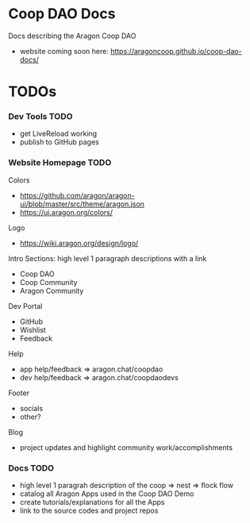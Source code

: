 # Coop DAO Docs

Docs describing the Aragon Coop DAO
- website coming soon here: https://aragoncoop.github.io/coop-dao-docs/

# TODOs

### Dev Tools TODO
- get LiveReload working
- publish to GitHub pages

### Website Homepage TODO

Colors
- https://github.com/aragon/aragon-ui/blob/master/src/theme/aragon.json
- https://ui.aragon.org/colors/

Logo
- https://wiki.aragon.org/design/logo/

Intro Sections: high level 1 paragraph descriptions with a link
- Coop DAO
- Coop Community 
- Aragon Community

Dev Portal
- GitHub
- Wishlist
- Feedback

Help
- app help/feedback => aragon.chat/coopdao
- dev help/feedback => aragon.chat/coopdaodevs

Footer
- socials
- other?

Blog
- project updates and highlight community work/accomplishments

### Docs TODO
- high level 1 paragrah description of the coop => nest => flock flow
- catalog all Aragon Apps used in the Coop DAO Demo
- create tutorials/explanations for all the Apps
- link to the source codes and project repos
